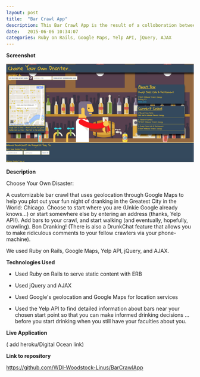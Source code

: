 ```yaml
---
layout: post
title:  "Bar Crawl App"
description: This Bar Crawl App is the result of a colloboration between myself, Tom Taylor, and Matt Lissner to create an easy to use Bar Crawl App that allows you to plan a fun night out in the Greatest City in the World: Chicago!
date:   2015-06-06 10:34:07
categories: Ruby on Rails, Google Maps, Yelp API, jQuery, AJAX
---
```


**Screenshot**

<img src="/images/WelcomeBarCrawl3.png" alt="Bar Crawl Welcome page screenshot">

**Description**

Choose Your Own Disaster:

A customizable bar crawl that uses geolocation through Google Maps to help you plot out your fun night of dranking in the Greatest City in the World: Chicago. Choose to start where you are (Unkie Google already knows...) or start somewhere else by entering an address (thanks, Yelp API!). Add bars to your crawl, and start walking (and eventually, hopefully, crawling). Bon Dranking! (There is also a DrunkChat feature that allows you to make ridiculous comments to your fellow crawlers via your phone-machine).

We used Ruby on Rails, Google Maps, Yelp API, jQuery, and AJAX.

**Technologies Used**

- Used Ruby on Rails to serve static content with ERB

- Used jQuery and AJAX

- Used Google's geolocation and Google Maps for location services

- Used the Yelp API to find detailed information about bars near your chosen start point so that you can make informed drinking decisions ... before you start drinking when you still have your faculties about you.

**Live Application**

( add heroku/Digital Ocean link)

**Link to repository**

<a href="https://github.com/WDI-Woodstock-Linus/BarCrawlApp" target="_blank">https://github.com/WDI-Woodstock-Linus/BarCrawlApp</a>

